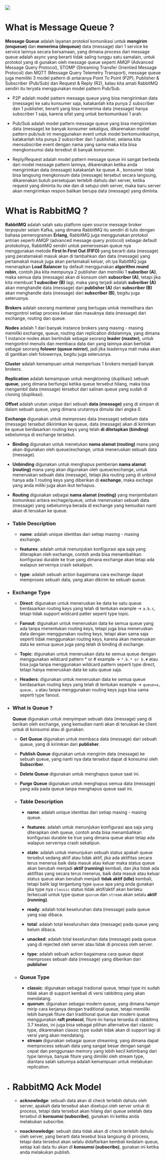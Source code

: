 <img src="https://www.cloudamqp.com/img/blog/rabbitmq-beginners-updated.png" />

# What is Message Queue ?

**Message Queue** adalah layanan protokol komunikasi untuk **mengirim (enqueue)** dan **menerima (dequeue)** data (message) dari 1 service ke service lainnya secara bersamaan, yang dimana process dari message queue adalah async yang berarti tidak saling tunggu satu samalain, untuk protokol yang di gunakan oleh message queue seperti AMQP (Advanced Message Query Protocol), STOMP (Streaming Transfer Orientied Message Protocol) dan MQTT (Message Query Telemetry Transport), message queue juga memiliki 3 model pattern di antaranya Point To Point (P2P), Publisher & Subscriber (Pub/Sub) dan Request & Reply (R2), kalau kita amati RabbitMQ sendiri itu teryata menggunakan model pattern Pub/Sub.


 - P2P adalah model pattern message queue yang bisa mengirimkan data (message) ke satu konsumer saja, katakanlah kita punya 2 subscriber dan 1 publisher, berarti yang bisa menerima data (message) hanya subscriber 1 saja, karena sifat yang untuk berkomunikasi 1 arah.

 - Pub/Sub adalah model pattern message queue yang bisa mengirimkan data (message) ke banyak konsumer sekaligus, dikarenakan model pattern pub/sub ini menggunakan event untuk model berkomunikasinya, katakanlah kita punya 2 subscriber dan 1 publisher, selama kita mensubscribe event dengan nama yang sama maka kita bisa mengkonsumsi data tersebut di banyak konsumer.

 - Reply/Request adalah model pattern message queue ini sangat berbeda dari model message pattern lainnya, dikarenakan ketika anda mengirimkan data (message) katakanlah ke queue A , konsumer tidak bisa langsung mengkonsum data (message) tersebut secara langsung, dikarenakan butuh persetujuan terlebih dahulu dari server, ketika request yang diminta itu oke dan di setujui oleh server, maka baru server akan mengirimkan respon balikan berupa data (message) yang diminta.


# What is RabbitMQ ?

**RabbitMQ** adalah salah satu platform open source message broker terpopuler selain Kafka, yang dimana RabbitMQ itu sendiri di tulis dengan bahasa pemerograman **Erlang**, RabbitMQ juga menggunakan protokol antrian seperti AMQP (advanced message query protocol) sebagai default protokolnya, RabbitMQ sendiri untuk pemerosesan queue nya menggunakan metode **First In First Out (FIFO)** yang berarti data (message) yang peratamakali masuk akan di tambahkan dan data (message) yang pertamakali masuk juga akan pertamakali keluar, oh iya RabitMQ juga menerapkan **Load Balancer** by default menggunakan **algorithm round robin**, contoh jika kita mempunya 2 publisher dan memiliki 1 **subsriber (A)**, maka semua data (message) akan di konsum oleh **subscriber (A)**, tetapi jika kita membuat **1 subsciber (B)** lagi, maka yang terjadi adalah **subsriber (A)** akan menghandle data (message) dari **publisher (A)** dan **subscriber (B)** akan menghandle data (message) dari **subscriber (B)**, begitu juga seterusnya.

  **Brokers** adalah seorang maintener yang bertugas untuk memelihara dan mengontrol setiap process keluar dan masuknya data (message) dari exchange, routing dan queue.

  **Nodes** adalah 1 dari banyak instance brokers yang masing - masing memiliki exchange, queue, routing dan replication didalamnya, yang dimana 1 instance nodes akan bertindak sebagai seorang **leader (master)**, untuk mengontrol menulis dan membaca data dan yang lainnya akan bertidak sebagai seorang **folower (queue mirror)**, jadi jika leadernya mati maka akan di gantikan oleh folowernya, begitu juga seterusnya.

  **Cluster** adalah kemampuan untuk memperluas 1 brokers menjadi banyak brokers.

  **Replication** adalah kemampuan untuk mengkloning (duplikasi) sebuah **queue**, yang dimana berfungsi ketika queue tersebut hilang, maka bisa mengambil data (message) tersebut dari salinan queue yang sudah di cloning (duplikasi).

  **Offset** adalah urutan unique dari sebuah **data (message)** yang di simpan di dalam sebuah queue, yang dimana urutannya dimulai dari angka 0.

  **Exchange** digunakan untuk memproses data (message) sebelum data (message) tersebut dikirimkan ke queue, data (message) akan di kirimkan ke queue berdasarkan routing keys yang telah **di ditetapkan (binding)** sebelumnya di exchange tersebut.

  - **Binding** digunakan untuk menetukan **nama alamat (routing)** mana yang akan digunakan oleh queue/exchange, untuk meneruskan sebuah data (message).

  - **Unbinding** digunakan untuk menghapus pemberian **nama alamat (routing)** mana yang akan digunakan oleh queue/exchange, untuk meneruskan sebuah data (message), tetapi jika routing yang di unbind hanya ada 1 routing keys yang diberikan di **exchange**, maka exchage yang anda miliki juga akan ikut terhapus.

  - **Routing** digunakan sebagai **nama alamat (routing)** yang menjembatani komunikasi antara exchage/queue, untuk meneruskan sebuah data (message) yang sebelumnya berada di exchange yang kemudian nanti akan di teruskan ke queue.

   - ### Table Description
   
     - **name**: adalah unique identitas dari setiap masing - masing exchange.

     - **features**: adalah untuk menunjukan konfigurasi apa saja yang diterapkan oleh exchange, contoh anda bisa menambahkan konfigurasi durable ke true yang dimana exchange akan tetap ada walapun servernya crash sekalipun.

     - **type**: adalah sebuah action bagaimana cara exchange dapat memproses sebuah data, yang akan dikirim ke sebuah queue.

   - ### Exchange Type

     - **Direct**: digunakan untuk meneruskan ke data ke satu queue berdasarkan routing keys yang telah di tentukan example -> `a.b.c`, tetapi tidak support wildcard patter seperti type topic.

     - **Fanout**: digunakan untuk meneruskan data ke semua queue yang ada tanpa menentukan routing keys, tetapi juga bisa meneruskan data dengan menggunakan routing keys, tetapi akan sama saja seperti tidak menggunakan routing keys, karena akan meneruskan data ke semua queue juga yang telah di binding di exchange.

     - **Topic**: digunakan untuk meneruskan data ke semua queue dengan menggunakan wildcard pattern * or # example -> `*.b.* or b.#` atau bisa juga tanpa  menggunakan wildcard pattern seperti type direct, tetapi hanya meneruskan data ke satu queue saja.

     - **Headers**: digunakan untuk meneruskan data ke semua queue berdasarkan routing keys yang telah di tentukan example -> `queue=a, queue, a` atau tanpa menggunakan routing keys juga bisa sama seperti type fanout.

- ### What is Queue ?

  **Queue** digunakan untuk menyimpan sebuah data (message) yang di berikan oleh exchange, yang kemudian nanti akan di teruskan ke client untuk di konsumsi atau di gunakan.

     - **Get Queue** digunakan untuk membaca data (message) dari sebuah queue, yang di kirimkan dari **publisher**.

     - **Publish Queue** digunakan untuk mengirim data (message) ke sebuah queue, yang nanti nya data tersebut dapat di konsumsi oleh **Subscriber**.

     - **Delete Queue** digunakan untuk menghapus queue saat ini.

     - **Purge Queue** digunakan untuk menghapus semua data (message) yang ada pada queue tanpa menghapus queue saat ini.
   
   - ### Table Description
   
     - **name**: adalah unique identitas dari setiap masing - masing queue.

     - **features**: adalah untuk menunjukan konfigurasi apa saja yang diterapkan oleh queue, contoh anda bisa menambahkan konfigurasi durable ke true yang dimana queue akan tetap ada walapun servernya crash sekalipun.

     - **state**: adalah untuk menunjukan sebuah status apakah queue tersebut sedang aktif atau tidak aktif, jika ada aktifitas secara terus menerus baik data masuk atau keluar maka status queue akan berubah menjadi **aktif (running)** kembali, dan jika tidak ada aktifitas yang secara terus menerus, baik data masuk atau keluar status queue akan berubah menjadi **tidak aktif (idle)** kembali, tetapi balik lagi tergantung type `queue` apa yang anda gunakan jika type nya `classic` status tidak aktif/aktif akan berlaku terkecuali untuk type queue `quorum` dan `stream` akan selalu **aktif (running)**.

     - **ready**: adalah total keseluruhan data (message) pada queue yang siap dibaca.
     - **total**: adalah total keseluruhan data (message) pada queue yang belum dibaca.
     - **unacked**: adalah total keseluruhan data (message) pada queue yang di rejected oleh server atau tidak di process oleh server.
     - **type**: adalah sebuah action bagaimana cara queue dapat memproses sebuah data (message) yang diberikan dari **publisher**
    
  - ### Queue Type

       + **classic**: digunakan sebagai tradional queue, tetapi type ini sudah tidak akan di support kembali di versi rabbitmq yang akan mendatang.
       + **quorum**: digunakan sebagai modern queue, yang dimana hampir mirip cara kerjanya dengan traditional queue, tetapi memiliki lebih banyak fiture dari traditional queue dan modern queue menggunakan **raft protocol**, fiture ini hanya tersedia di rabbitmq 3.7 keatas, ini juga bisa sebagai pilihan alternative dari classic type, dikarenakan classic type sudah tidak akan di support lagi di versi yang akan mendatang. 
       + **stream** digunakan sebagai queue streaming, yang dimana dapat memprocess sebuah data yang sangat besar dengan sangat cepat dan penggunaan memory yang lebih kecil ketimbang dari type lainnya, banyak fiture yang dimiliki oleh stream type, diantara salah satunnya adalah kemampuan untuk melakukan replication.

- # RabbitMQ Ack Model

   - **acknowledge**: sebuah data akan di check terlebih dahulu oleh server, apakah data tersebut akan disetujui oleh server untuk di process, tetapi data tersebut akan hilang dari queue setelah data tersebut di **konsumsi (subscribe)**, gunakan ini ketika anda melakukan subscribe.

   - **noacknowledge**: sebuah data tidak akan di check terlebih dahulu oleh server, yang berarti data tesebut bisa langsung di process, tetapi data tersebut akan selalu didaftarkan kembali kedalam queue, setiap kali data itu akan di **konsumsi (subscribe)**, gunakan ini ketika anda melakukan publish.
